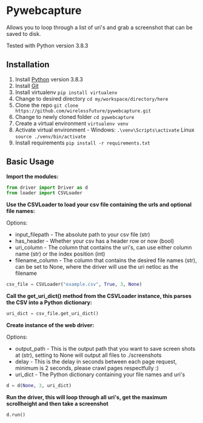 # Pywebcapture
Allows you to loop through a list of uri's and grab a screenshot that can be saved to disk.

Tested with Python version 3.8.3

## Installation

1. Install [Python](https://www.python.org/downloads/release/python-383/) version 3.8.3 
2. Install [Git](https://git-scm.com/)
3. Install virtualenv ```pip install virtualenv```
4. Change to desired directory ```cd my/workspace/directory/here```
5. Clone the repo ```git clone https://github.com/wirelessfuture/pywebcapture.git```
6. Change to newly cloned folder ```cd pywebcapture```
7. Create a virtual environment ```virtualenv venv```
8. Activate virtual environment - Windows: ```.\venv\Scripts\activate``` Linux ```source ./venv/bin/activate```
9. Install requirements ```pip install -r requirements.txt```

## Basic Usage

**Import the modules:**

```python
from driver import Driver as d
from loader import CSVLoader
```

**Use the CSVLoader to load your csv file containing the urls and optional file names:**

Options:
* input_filepath - The absolute path to your csv file (str)
* has_header - Whether your csv has a header row or now (bool)
* uri_column - The column that contains the uri's, can use either column name (str) or the index position (int)
* filename_column - The column that contains the desired file names (str), can be set to None, where the driver will use the uri netloc as the filename

```python
csv_file = CSVLoader("example.csv", True, 3, None)
```

**Call the get_uri_dict() method from the CSVLoader instance, this parses the CSV into a Python dictionary:**

```python
uri_dict = csv_file.get_uri_dict()
```

**Create instance of the web driver:**

Options:
* output_path - This is the output path that you want to save screen shots at (str), setting to None will output all files to ./screenshots
* delay - This is the delay in seconds between each page request, minimum is 2 seconds, please crawl pages respectfully :)
* uri_dict - The Python dictionary containing your file names and uri's

```python
d = d(None, 3, uri_dict)
```

**Run the driver, this will loop through all uri's, get the maximum scrollheight and then take a screenshot**

```python
d.run()
```
